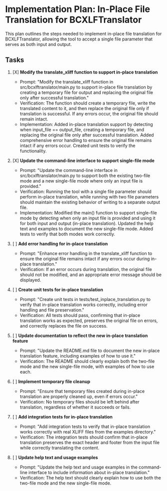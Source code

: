 # Implementation Plan: In-Place File Translation for BCXLFTranslator

This plan outlines the steps needed to implement in-place file translation for BCXLFTranslator, allowing the tool to accept a single file parameter that serves as both input and output.

## Tasks

1. [X] **Modify the translate_xliff function to support in-place translation**
   - Prompt: "Modify the translate_xliff function in src/bcxlftranslator/main.py to support in-place file translation by creating a temporary file for output and replacing the original file only after successful translation."
   - Verification: The function should create a temporary file, write the translated content to it, and then replace the original file only if translation is successful. If any errors occur, the original file should remain intact.
   - Implementation: Added in-place translation support by detecting when input_file == output_file, creating a temporary file, and replacing the original file only after successful translation. Added comprehensive error handling to ensure the original file remains intact if any errors occur. Created unit tests to verify the functionality.

2. [X] **Update the command-line interface to support single-file mode**
   - Prompt: "Update the command-line interface in src/bcxlftranslator/main.py to support both the existing two-file mode and a new single-file mode where only an input file is provided."
   - Verification: Running the tool with a single file parameter should perform in-place translation, while running with two file parameters should maintain the existing behavior of writing to a separate output file.
   - Implementation: Modified the main() function to support single-file mode by detecting when only an input file is provided and using it for both input and output (in-place translation). Updated the help text and examples to document the new single-file mode. Added tests to verify that both modes work correctly.

3. [ ] **Add error handling for in-place translation**
   - Prompt: "Enhance error handling in the translate_xliff function to ensure the original file remains intact if any errors occur during in-place translation."
   - Verification: If an error occurs during translation, the original file should not be modified, and an appropriate error message should be displayed.

4. [ ] **Create unit tests for in-place translation**
   - Prompt: "Create unit tests in tests/test_inplace_translation.py to verify that in-place translation works correctly, including error handling and file preservation."
   - Verification: All tests should pass, confirming that in-place translation works as expected, preserves the original file on errors, and correctly replaces the file on success.

5. [ ] **Update documentation to reflect the new in-place translation feature**
   - Prompt: "Update the README.md file to document the new in-place translation feature, including examples of how to use it."
   - Verification: The README should clearly explain both the two-file mode and the new single-file mode, with examples of how to use each.

6. [ ] **Implement temporary file cleanup**
   - Prompt: "Ensure that temporary files created during in-place translation are properly cleaned up, even if errors occur."
   - Verification: No temporary files should be left behind after translation, regardless of whether it succeeds or fails.

7. [ ] **Add integration tests for in-place translation**
   - Prompt: "Add integration tests to verify that in-place translation works correctly with real XLIFF files from the examples directory."
   - Verification: The integration tests should confirm that in-place translation preserves the exact header and footer from the input file while correctly translating the content.

8. [ ] **Update help text and usage examples**
   - Prompt: "Update the help text and usage examples in the command-line interface to include information about in-place translation."
   - Verification: The help text should clearly explain how to use both the two-file mode and the new single-file mode.